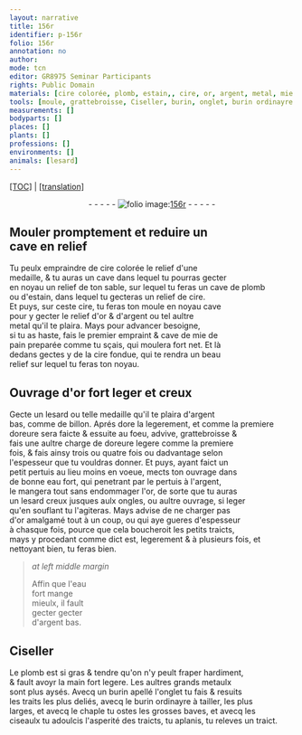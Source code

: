 ```yaml
---
layout: narrative
title: 156r
identifier: p-156r
folio: 156r
annotation: no
author:
mode: tcn
editor: GR8975 Seminar Participants
rights: Public Domain
materials: [cire colorée, plomb, estain,, cire, or, argent, metal, mie de pain, cire fondue, argent bas, dore, doreure, eau fort, or amalgamé, grands metaulx]
tools: [moule, grattebroisse, Ciseller, burin, onglet, burin ordinayre à tailler, chaple, ciseaulx]
measurements: []
bodyparts: []
places: []
plants: []
professions: []
environments: []
animals: [lesard]
---
```


 <p><a href="{{ site.baseurl }}/normalized/">[TOC]</a> | <a href="{{ site.baseurl }}/texts/p-156r_tl/" target="_blank">[translation]</a></p><div class="folio" align="center">- - - - - <a href="http://gallica.bnf.fr/ark:/12148/btv1b10500001g/f317.item.r=" target="_blank"><img src="https://cu-mkp.github.io/2017-workshop-edition/assets/photo-icon.png" alt="folio image: " style="display:inline-block; margin-bottom:-3px;"/>156r</a> - - - - - </div>  
  

## Mouler prompteme<span class="exp">n</span>t et reduire un<br/> cave en relief

 
Tu peulx empraindre de <span class="m">cire colorée</span> le relief d'une<br/> medaille, & tu auras un cave dans lequel tu pourras gecter<br/> en noyau un relief <span class="add">de ton sable</span>, sur lequel tu feras un cave de <span class="m">plomb</span><br/> ou d'<span class="m">estain,</span> dans lequel tu gecteras un relief de <span class="m">cire</span>.<br/> Et puys, sur ceste <span class="m">cire</span>, tu feras ton <span class="tl">moule</span> en noyau cave<br/> pour y gecter le relief d'<span class="m">or</span> & d'<span class="m">argent</span> ou tel aultre<br/> <span class="m">metal</span> qu'il te plaira. Mays pour advancer besoigne,<br/> si tu as haste, fais le premier empraint & cave de <span class="m">mie de<br/> pain</span> preparée co<span class="exp">mm</span>e tu sçais, qui moulera fort net. Et là<br/> dedans gectes y de la <span class="m">cire fondue</span>, qui te rendra un beau<br/> relief sur lequel tu feras ton noyau.
 
 
  

## Ouvrage d'<span class="m">or</span> fort leger et creux

 
Gecte un <span class="al">lesard</span> ou telle medaille qu'il te plaira d'<span class="m">argent<br/> bas</span>, co<span class="exp">mm</span>e de <span class="cn">billon</span>. Aprés <span class="m">dore</span> la legerem<span class="exp">ent</span>, et comme la premiere<br/> <span class="m">doreure</span> sera faicte & essuite au foeu, advive, <span class="tl">grattebroisse</span> &<br/> fais une aultre charge de <span class="m">doreure</span> legere co<span class="exp">mm</span>e la premiere<br/> fois, & fais ainsy trois ou quatre fois ou dadvantage selon<br/> l'espesseur que tu vouldras donner. Et puys, ayant faict un<br/> petit pertuis au lieu moins en voeue, mects ton ouvrage dans<br/> de bonne <span class="m">eau fort</span>, qui penetrant par le pertuis à l'<span class="m">argent</span>,<br/> le mangera tout sans endommager l'<span class="m">or</span>, de sorte que tu auras<br/> un <span class="al">lesard</span> creux jusques aulx ongles, ou aultre ouvrage, si leger<br/> qu'en souflant tu l'agiteras. Mays advise de ne charger pas<br/> d'<span class="m">or amalgamé</span> tout à un coup, ou qui aye gueres d'espesseur<br/> à chasque fois, pource que cela boucheroit les petits traicts,<br/> mays y procedant co<span class="exp">mm</span>e dict est, legerem<span class="x"><span class="exp">ent</span></span> & à plusieurs fois, <span class="add">et<br/> nettoya<span class="exp">n</span>t bien</span>, tu feras bien.
 
> *at left middle margin*
> 
> 
>   Affin que l'<span class="m">eau<br/> fort</span> mange<br/> mieulx, il fault<br/> <span class="del">gecter</span> gecter<br/> d'<span class="m">argent bas</span>.
 
 
  

## <span class="tl">Ciseller</span>

 
Le <span class="m">plomb</span> est si gras & tendre qu'on n'y peult fraper hardiment,<br/> & fault avoyr la main fort legere. Les aultres <span class="m">grands metaulx</span><br/> sont plus aysés. Avecq un <span class="tl">burin</span> apellé l'<span class="tl">onglet</span> tu fais & resuits<br/> les traits les plus deliés, avecq le <span class="tl">burin ordinayre à tailler</span>, les plus<br/> larges, et avecq le <span class="tl">chaple</span> tu ostes les grosses baves, et avecq les<br/> <span class="tl">ciseaulx</span> tu adoulcis l'asperité des traicts, tu aplanis, tu releves un traict.
 
 